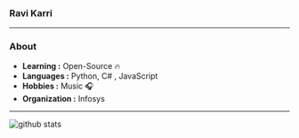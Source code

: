  
<!--![](https://github.com/RaviKarrii/RaviKarrii/blob/master/header.png?raw=true)
-->
### Ravi Karri
---------------------------------------------------------------------------------------------------------------------------------------------------------------------------------

### About

-  **Learning :** Open-Source :fire:	
-  **Languages :** Python, C# , JavaScript
-  **Hobbies :** Music :headphones: 
-  **Organization :** Infosys

---------------------------------------------------------------------------------------------------------------------------------------------------------------------------------

![github stats](https://github-readme-stats.vercel.app/api?username=ravikarrii&show_icons=true)


<!--
**RaviKarrii/RaviKarrii** is a ✨ _special_ ✨ repository because its `README.md` (this file) appears on your GitHub profile.

Here are some ideas to get you started:

- 🔭 I’m currently working on ...
- 🌱 I’m currently learning ...
- 👯 I’m looking to collaborate on ...
- 🤔 I’m looking for help with ...
- 💬 Ask me about ...
- 📫 How to reach me: ...
- 😄 Pronouns: ...
- ⚡ Fun fact: ...
-->

